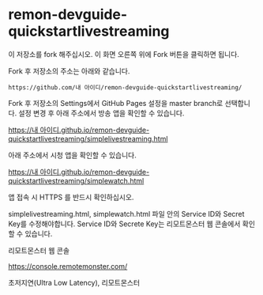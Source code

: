 # remon-devguide-quickstartlivestreaming

이 저장소를 fork 해주십시오. 이 화면 오른쪽 위에 Fork 버튼을 클릭하면 됩니다.

Fork 후 저장소의 주소는 아래와 같습니다.
```
https://github.com/내 아이디/remon-devguide-quickstartlivestreaming/
```

Fork 후 저장소의 Settings에서 GitHub Pages 설정을 master branch로 선택합니다.
설정 변경 후 아래 주소에서 방송 앱을 확인할 수 있습니다.

[https://내 아이디.github.io/remon-devguide-quickstartlivestreaming/simplelivestreaming.html](simplelivestreaming.html)

아래 주소에서 시청 앱을 확인할 수 있습니다.

[https://내 아이디.github.io/remon-devguide-quickstartlivestreaming/simplewatch.html](simplewatch.html)

앱 접속 시 HTTPS 를 반드시 확인하십시오.

simplelivestreaming.html, simplewatch.html 파일 안의 Service ID와 Secret Key를 수정해야합니다.
Service ID와 Secrete Key는 리모트몬스터 웹 콘솔에서 확인할 수 있습니다.

리모트몬스터 웹 콘솔

https://console.remotemonster.com/


초저지연(Ultra Low Latency), 리모트몬스터
